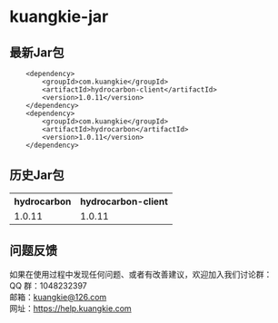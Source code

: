 # kuangkie-jar

## 最新Jar包
```
    <dependency>
		<groupId>com.kuangkie</groupId>
		<artifactId>hydrocarbon-client</artifactId>
		<version>1.0.11</version>
	</dependency>
	<dependency>
		<groupId>com.kuangkie</groupId>
		<artifactId>hydrocarbon</artifactId>
		<version>1.0.11</version>
	</dependency>

```
## 历史Jar包
<table>
<tr>
<th>hydrocarbon</th><th>hydrocarbon-client</th>
</tr>
<tr><td>1.0.11</td><td>1.0.11</td></tr>
</table>

## 问题反馈 
如果在使用过程中发现任何问题、或者有改善建议，欢迎加入我们讨论群：  
QQ 群：1048232397  
邮箱：kuangkie@126.com  
网址：https://help.kuangkie.com  
